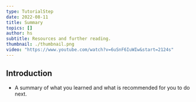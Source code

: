 ```yaml
---
type: TutorialStep
date: 2022-08-11
title: Summary
topics: []
author: hs
subtitle: Resources and further reading.
thumbnail: ./thumbnail.png
video: "https://www.youtube.com/watch?v=6uSnF6IuWIw&start=2124s"
---
```


## Introduction

- A summary of what you learned and what is recommended for you to do next.
